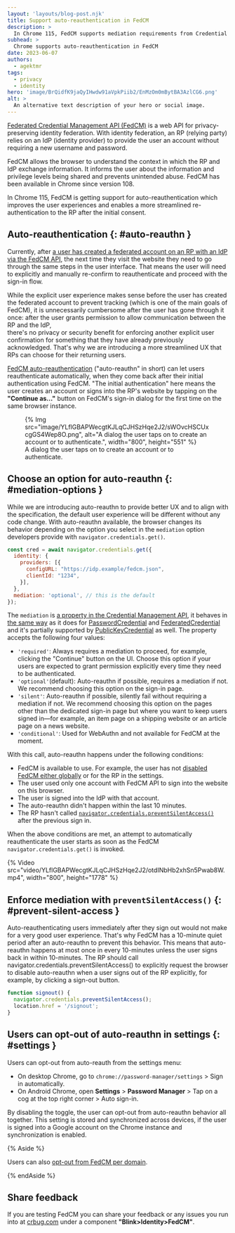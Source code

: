 ```yaml
---
layout: 'layouts/blog-post.njk'
title: Support auto-reauthentication in FedCM
description: >
  In Chrome 115, FedCM supports mediation requirements from Credential Management API which enables users to re-authenticate to the RP in a more streamlined manner after the initial consent.
subhead: >
  Chrome supports auto-reauthentication in FedCM
date: 2023-06-07
authors:
  - agektmr
tags:
  - privacy
  - identity
hero: 'image/BrQidfK9jaQyIHwdw91aVpkPiib2/EnMzOm0mBytBA3AzlCG6.png'
alt: >
  An alternative text description of your hero or social image.
---
```



[Federated Credential Management API (FedCM)](/docs/privacy-sandbox/fedcm/) is a
web API for privacy-preserving identity federation. With identity federation, an
RP (relying party) relies on an IdP (identity provider) to provide the user an
account without requiring a new username and password.

FedCM allows the browser to understand the context in which the RP and IdP 
exchange information. It informs the user about the information and privilege 
levels being shared and prevents unintended abuse. FedCM has been available in 
Chrome since version 108.

In Chrome 115, FedCM is getting support for auto-reauthentication which improves 
the user experiences and enables a more streamlined re-authentication to the RP 
after the initial consent.

## Auto-reauthentication {: #auto-reauthn }

Currently, after [a user has created a federated account on an RP with an IdP
via the FedCM API](/docs/privacy-sandbox/fedcm/#sign-in), the next time they
visit the website they need to go through the same steps in the user interface.
That means the user will need to explicitly and manually re-confirm to
reauthenticate and proceed with the sign-in flow.

While the explicit user experience makes sense before the user has created the 
federated account to prevent tracking (which is one of the main goals of FedCM), 
it is unnecessarily cumbersome after the user has gone through it once: after 
the user grants permission to allow communication between the RP and the IdP,  
there's no privacy or security benefit for enforcing another explicit user 
confirmation for something that they have already previously acknowledged. 
That's why we are introducing a more streamlined UX that RPs can choose for 
their returning users.

[FedCM 
](https://github.com/fedidcg/FedCM/issues/429)[auto-reauthentication](https://github.com/fedidcg/FedCM/issues/429) 
("auto-reauthn" in short) can let users reauthenticate automatically, when they 
come back after their initial authentication using FedCM. "The initial 
authentication" here means the user creates an account or signs into the RP's 
website by tapping on the **"Continue as..."** button on FedCM's sign-in dialog 
for the first time on the same browser instance.

<figure>
  {% Img
    src="image/YLflGBAPWecgtKJLqCJHSzHqe2J2/sWOvcHSCUxcgGS4Wep8O.png",
    alt="A dialog the user taps on to create an account or to authenticate.",
    width="800",
    height="551"
  %}
<figcaption>A dialog the user taps on to create an account or to authenticate.</figcaption>
</figure>

## Choose an option for auto-reauthn {: #mediation-options }

While we are introducing auto-reauthn to provide better UX and to align with the 
specification, the default user experience will be different without any code 
change. With auto-reauthn available, the browser changes its behavior depending 
on the option you select in the `mediation` option developers provide with 
`navigator.credentials.get()`.

```js
const cred = await navigator.credentials.get({
  identity: {
    providers: [{
      configURL: "https://idp.example/fedcm.json",
      clientId: "1234",
    }],
  },
  mediation: 'optional', // this is the default
});
```

The `mediation` is [a property in the Credential Management 
API](https://developer.mozilla.org/docs/Web/API/CredentialsContainer/get#:~:text=mediation), 
it behaves in [the same 
way](https://web.dev/security-credential-management-retrieve-credentials/) as it 
does for 
[PasswordCredential](https://developer.mozilla.org/docs/Web/API/PasswordCredential) 
and 
[FederatedCredential](https://developer.mozilla.org/docs/Web/API/FederatedCredential) 
and it's partially supported by 
[PublicKeyCredential](https://developer.mozilla.org/docs/Web/API/PublicKeyCredential) 
as well. The property accepts the following four values:

* `'required'`: Always requires a mediation to proceed, for example, clicking the 
  "Continue" button on the UI. Choose this option if your users are expected to 
  grant permission explicitly every time they need to be authenticated.
* `'optional'`(default): Auto-reauthn if possible, requires a mediation if not. We 
  recommend choosing this option on the sign-in page.
* `'silent'`: Auto-reauthn if possible, silently fail without requiring a
  mediation if not. We recommend choosing this option on the pages other than
  the dedicated sign-in page but where you want to keep users signed in—for
  example, an item page on a shipping website or an article page on a news
  website.
* `'conditional'`: Used for WebAuthn and not available for FedCM at the moment.

With this call, auto-reauthn happens under the following conditions:

* FedCM is available to use. For example, the user has not [disabled FedCM 
  either globally](#settings) or for the RP in the settings.
* The user used only one account with FedCM API to sign into the website on this 
  browser.
* The user is signed into the IdP with that account.
* The auto-reauthn didn't happen within the last 10 minutes.
* The RP hasn't called
  [`navigator.credentials.preventSilentAccess()`](#prevent-silent-access) after
  the previous sign in.

When the above conditions are met, an attempt to automatically reauthenticate
the user starts as soon as the FedCM `navigator.credentials.get()` is invoked.

{% Video
  src="video/YLflGBAPWecgtKJLqCJHSzHqe2J2/otdINbHb2xhSn5Pwab8W.mp4",
  width="800",
  height="1778"
%}

## Enforce mediation with `preventSilentAccess()` {: #prevent-silent-access }

Auto-reauthenticating users immediately after they sign out would not make for a 
very good user experience. That's why FedCM has a 10-minute quiet period after 
an auto-reauthn to prevent this behavior. This means that auto-reauthn happens 
at most once in every 10-minutes unless the user signs back in within 
10-minutes. The RP should call navigator.credentials.preventSilentAccess() to 
explicitly request the browser to disable auto-reauthn when a user signs out of 
the RP explicitly, for example, by clicking a sign-out button.

```js
function signout() {
  navigator.credentials.preventSilentAccess();
  location.href = '/signout';
}
```

## Users can opt-out of auto-reauthn in settings {: #settings }

Users can opt-out from auto-reauth from the settings menu:

* On desktop Chrome, go to `chrome://password-manager/settings` > Sign in
  automatically.
* On Android Chrome, open **Settings** > **Password Manager** > Tap on a 
  cog at the top right corner > Auto sign-in.

By disabling the toggle, the user can opt-out from auto-reauthn behavior all 
together. This setting is stored and synchronized across devices, if the user is 
signed into a Google account on the Chrome instance and synchronization is 
enabled.

{% Aside %}

Users can also [opt-out from FedCM per
domain](/docs/privacy-sandbox/fedcm/#user-settings).

{% endAside %}

## Share feedback

If you are testing FedCM you can share your feedback or any issues you run into
at [crbug.com](http://crbug.com/) under a component **"Blink>Identity>FedCM"**.
